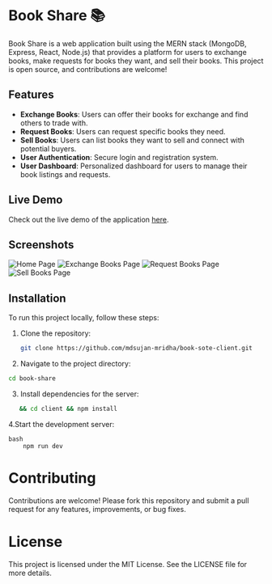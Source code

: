 
# Book Share 📚

Book Share is a web application built using the MERN stack (MongoDB, Express, React, Node.js) that provides a platform for users to exchange books, make requests for books they want, and sell their books. This project is open source, and contributions are welcome!

## Features

- **Exchange Books**: Users can offer their books for exchange and find others to trade with.
- **Request Books**: Users can request specific books they need.
- **Sell Books**: Users can list books they want to sell and connect with potential buyers.
- **User Authentication**: Secure login and registration system.
- **User Dashboard**: Personalized dashboard for users to manage their book listings and requests.

## Live Demo

Check out the live demo of the application [here](your-live-demo-link).

## Screenshots

![Home Page](path-to-your-screenshot)
![Exchange Books Page](path-to-your-screenshot)
![Request Books Page](path-to-your-screenshot)
![Sell Books Page](path-to-your-screenshot)

## Installation

To run this project locally, follow these steps:

1. Clone the repository:
   ```bash
   git clone https://github.com/mdsujan-mridha/book-sote-client.git
   ```
2. Navigate to the project directory:
 ```bash
 cd book-share
``` 
3. Install dependencies for the server:
 ```bash
    && cd client && npm install
 ```
4.Start the development server:
```
bash
    npm run dev
```
# Contributing
Contributions are welcome! Please fork this repository and submit a pull request for any features, improvements, or bug fixes.
# License
This project is licensed under the MIT License. See the LICENSE file for more details.



